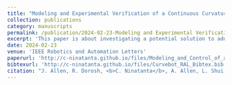 ```yaml
---
title: "Modeling and Experimental Verification of a Continuous Curvature-Based Soft Growing Manipulator"
collection: publications
category: manuscripts
permalink: /publication/2024-02-23-Modeling and Experimental Verification of a Continuous Curvature-Based Soft Growing Manipulator
excerpt: 'This paper is about investigating a potential solution to address the limitations of precise control for a tendon-driven soft robot. Additionally, we provide an experimental verification of its inverse kinematic model verified by using three positions, resulting in errors of less than 8%.'
date: 2024-02-23
venue: 'IEEE Robotics and Automation Letters'
paperurl: 'http://c-ninatanta.github.io/files/Modeling_and_Control_of_a_Continuous_Curvature_based_Soft_Growing_Manipulator.pdf'
bibtexurl: 'http://c-ninatanta.github.io/files/Curvebot_RAL_Bibtex.bib'
citation: "J. Allen, R. Dorosh, <b>C. Ninatanta</b>, A. Allen, L. Shui, K. Yoshida, J. Luo, M. Luo, 'Modeling and Experimental Verification of a Continuous Curvature-Based Soft Growing Manipulator,' in IEEE Robotics and Automation Letters, vol. 9, no. 4, pp. 3594-3600, April 2024"
---
```


<!--The contents above will be part of a list of publications, if the user clicks the link for the publication than the contents of section will be rendered as a full page, allowing you to provide more information about the paper for the reader. When publications are displayed as a single page, the contents of the above "citation" field will automatically be included below this section in a smaller font.
-->

